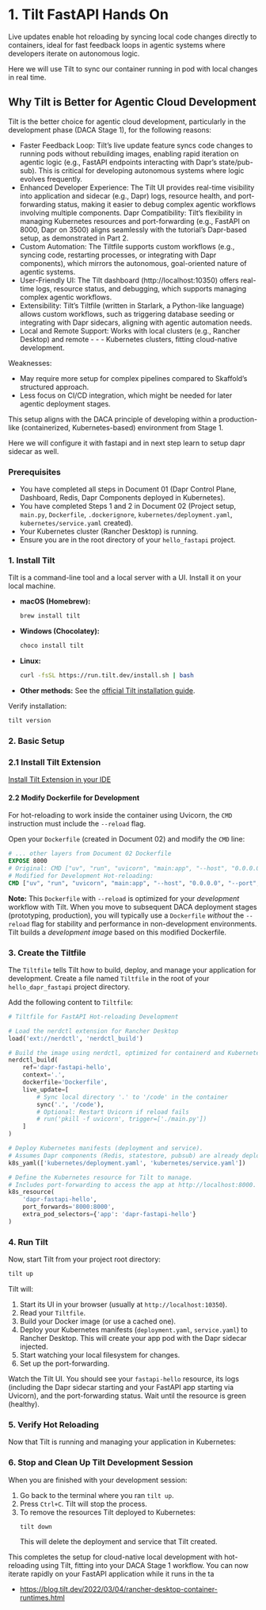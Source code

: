 # 1. Tilt FastAPI Hands On

Live updates enable hot reloading by syncing local code changes directly to containers, ideal for fast feedback loops in agentic systems where developers iterate on autonomous logic.

Here we will use Tilt to sync our container running in pod with local changes in real time.


## Why Tilt is Better for Agentic Cloud Development

Tilt is the better choice for agentic cloud development, particularly in the development phase (DACA Stage 1), for the following reasons:

- Faster Feedback Loop: Tilt’s live update feature syncs code changes to running pods without rebuilding images, enabling rapid iteration on agentic logic (e.g., FastAPI endpoints interacting with Dapr’s state/pub-sub). This is critical for developing autonomous systems where logic evolves frequently.
- Enhanced Developer Experience: The Tilt UI provides real-time visibility into application and sidecar (e.g., Dapr) logs, resource health, and port-forwarding status, making it easier to debug complex agentic workflows involving multiple components.
Dapr Compatibility: Tilt’s flexibility in managing Kubernetes resources and port-forwarding (e.g., FastAPI on 8000, Dapr on 3500) aligns seamlessly with the tutorial’s Dapr-based setup, as demonstrated in Part 2.
- Custom Automation: The Tiltfile supports custom workflows (e.g., syncing code, restarting processes, or integrating with Dapr components), which mirrors the autonomous, goal-oriented nature of agentic systems.
- User-Friendly UI: The Tilt dashboard (http://localhost:10350) offers real-time logs, resource status, and debugging, which supports managing complex agentic workflows.
- Extensibility: Tilt’s Tiltfile (written in Starlark, a Python-like language) allows custom workflows, such as triggering database seeding or integrating with Dapr sidecars, aligning with agentic automation needs.
- Local and Remote Support: Works with local clusters (e.g., Rancher Desktop) and remote - - - Kubernetes clusters, fitting cloud-native development.

Weaknesses:
- May require more setup for complex pipelines compared to Skaffold’s structured approach.
- Less focus on CI/CD integration, which might be needed for later agentic deployment stages.

This setup aligns with the DACA principle of developing within a production-like (containerized, Kubernetes-based) environment from Stage 1.

Here we will configure it with fastapi and in next step learn to setup dapr sidecar as well.

### Prerequisites

*   You have completed all steps in Document 01 (Dapr Control Plane, Dashboard, Redis, Dapr Components deployed in Kubernetes).
*   You have completed Steps 1 and 2 in Document 02 (Project setup, `main.py`, `Dockerfile`, `.dockerignore`, `kubernetes/deployment.yaml`, `kubernetes/service.yaml` created).
*   Your Kubernetes cluster (Rancher Desktop) is running.
*   Ensure you are in the root directory of your `hello_fastapi` project.

### 1. Install Tilt

Tilt is a command-line tool and a local server with a UI. Install it on your local machine.

*   **macOS (Homebrew):**
    ```bash
    brew install tilt
    ```
*   **Windows (Chocolatey):**
    ```bash
    choco install tilt
    ```
*   **Linux:**
    ```bash
    curl -fsSL https://run.tilt.dev/install.sh | bash
    ```
*   **Other methods:** See the [official Tilt installation guide](https://docs.tilt.dev/install.html).

Verify installation:
```bash
tilt version
```

### 2. Basic Setup

### 2.1 Install Tilt Extension

[Install Tilt Extension in your IDE](https://marketplace.cursorapi.com/items?itemName=tilt-dev.Tiltfile)

#### 2.2 Modify Dockerfile for Development

For hot-reloading to work inside the container using Uvicorn, the `CMD` instruction must include the `--reload` flag.

Open your `Dockerfile` (created in Document 02) and modify the `CMD` line:

```dockerfile
# ... other layers from Document 02 Dockerfile
EXPOSE 8000
# Original: CMD ["uv", "run", "uvicorn", "main:app", "--host", "0.0.0.0", "--port", "8000"]
# Modified for Development Hot-reloading:
CMD ["uv", "run", "uvicorn", "main:app", "--host", "0.0.0.0", "--port", "8000", "--reload"]
```

**Note:** This `Dockerfile` with `--reload` is optimized for your *development* workflow with Tilt. When you move to subsequent DACA deployment stages (prototyping, production), you will typically use a `Dockerfile` *without* the `--reload` flag for stability and performance in non-development environments. Tilt builds a *development image* based on this modified Dockerfile.

### 3. Create the Tiltfile

The `Tiltfile` tells Tilt how to build, deploy, and manage your application for development. Create a file named `Tiltfile` in the root of your `hello_dapr_fastapi` project directory.

Add the following content to `Tiltfile`:

```python
# Tiltfile for FastAPI Hot-reloading Development

# Load the nerdctl extension for Rancher Desktop
load('ext://nerdctl', 'nerdctl_build')

# Build the image using nerdctl, optimized for containerd and Kubernetes
nerdctl_build(
    ref='dapr-fastapi-hello',
    context='.',
    dockerfile='Dockerfile',
    live_update=[
        # Sync local directory '.' to '/code' in the container
        sync('.', '/code'),
        # Optional: Restart Uvicorn if reload fails
        # run('pkill -f uvicorn', trigger=['./main.py'])
    ]
)

# Deploy Kubernetes manifests (deployment and service).
# Assumes Dapr components (Redis, statestore, pubsub) are already deployed.
k8s_yaml(['kubernetes/deployment.yaml', 'kubernetes/service.yaml'])

# Define the Kubernetes resource for Tilt to manage.
# Includes port-forwarding to access the app at http://localhost:8000.
k8s_resource(
    'dapr-fastapi-hello',
    port_forwards='8000:8000',
    extra_pod_selectors={'app': 'dapr-fastapi-hello'}
)
```


### 4. Run Tilt

Now, start Tilt from your project root directory:

```bash
tilt up
```

Tilt will:
1.  Start its UI in your browser (usually at `http://localhost:10350`).
2.  Read your `Tiltfile`.
3.  Build your Docker image (or use a cached one).
4.  Deploy your Kubernetes manifests (`deployment.yaml`, `service.yaml`) to Rancher Desktop. This will create your app pod with the Dapr sidecar injected.
5.  Start watching your local filesystem for changes.
6.  Set up the port-forwarding.

Watch the Tilt UI. You should see your `fastapi-hello` resource, its logs (including the Dapr sidecar starting and your FastAPI app starting via Uvicorn), and the port-forwarding status. Wait until the resource is green (healthy).

### 5. Verify Hot Reloading

Now that Tilt is running and managing your application in Kubernetes:



### 6. Stop and Clean Up Tilt Development Session

When you are finished with your development session:

1.  Go back to the terminal where you ran `tilt up`.
2.  Press `Ctrl+C`. Tilt will stop the process.
3.  To remove the resources Tilt deployed to Kubernetes:
    ```bash
    tilt down
    ```
    This will delete the deployment and service that Tilt created.

This completes the setup for cloud-native local development with hot-reloading using Tilt, fitting into your DACA Stage 1 workflow. You can now iterate rapidly on your FastAPI application while it runs in the ta

- https://blog.tilt.dev/2022/03/04/rancher-desktop-container-runtimes.html
